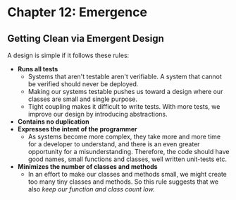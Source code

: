 # Chapter 12: Emergence

## Getting Clean via Emergent Design

A design is simple if it follows these rules:

- **Runs all tests**
  - Systems that aren't testable aren't verifiable. A system that cannot be verified should never be deployed.
  - Making our systems testable pushes us toward a design where our classes are small and single purpose.
  - Tight coupling makes it difficult to write tests. With more tests, we improve our design by introducing abstractions.
- **Contains no duplication**
- **Expresses the intent of the programmer**
  - As systems become more complex, they take more and more time for a developer to understand, and there is an even greater opportunity for a misunderstanding. Therefore, the code should have good names, small functions and classes, well written unit-tests etc.
- **Minimizes the number of classes and methods**
  - In an effort to make our classes and methods small, we might create too many tiny classes and methods. So this rule suggests that we also *keep our function and class count low.*

